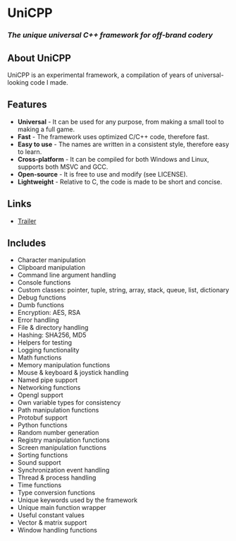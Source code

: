 # UniCPP
### *The unique universal C++ framework for off-brand codery*

## About UniCPP
UniCPP is an experimental framework, a compilation of years of universal-looking code I made.

## Features
- **Universal** - It can be used for any purpose, from making a small tool to making a full game.
- **Fast** - The framework uses optimized C/C++ code, therefore fast.
- **Easy to use** - The names are written in a consistent style, therefore easy to learn.
- **Cross-platform** - It can be compiled for both Windows and Linux, supports both MSVC and GCC.
- **Open-source** - It is free to use and modify (see LICENSE).
- **Lightweight** - Relative to C, the code is made to be short and concise.

## Links
- [Trailer](https://www.youtube.com/watch?v=iklTSxr35Qc)

## Includes
- Character manipulation
- Clipboard manipulation
- Command line argument handling
- Console functions
- Custom classes: pointer, tuple, string, array, stack, queue, list, dictionary
- Debug functions
- Dumb functions
- Encryption: AES, RSA
- Error handling
- File & directory handling
- Hashing: SHA256, MD5
- Helpers for testing
- Logging functionality
- Math functions
- Memory manipulation functions
- Mouse & keyboard & joystick handling
- Named pipe support
- Networking functions
- Opengl support
- Own variable types for consistency
- Path manipulation functions
- Protobuf support
- Python functions
- Random number generation
- Registry manipulation functions
- Screen manipulation functions
- Sorting functions
- Sound support
- Synchronization event handling
- Thread & process handling
- Time functions
- Type conversion functions
- Unique keywords used by the framework
- Unique main function wrapper
- Useful constant values
- Vector & matrix support
- Window handling functions
